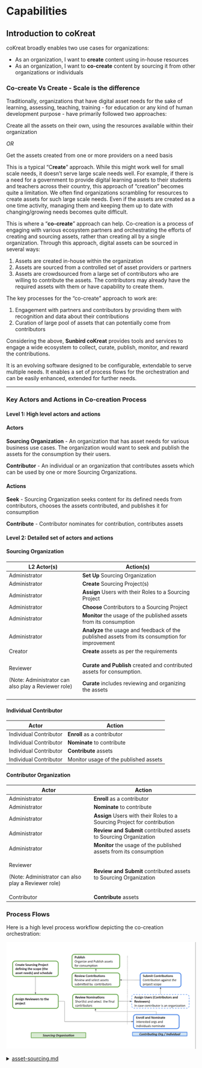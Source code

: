 # Capabilities

## Introduction to coKreat

coKreat broadly enables two use cases for organizations:

* As an organization, I want to **create** content using in-house resources
* As an organization, I want to **co-create** content by sourcing it from other organizations or individuals

### **Co-create Vs Create - Scale is the difference**

Traditionally, organizations that have digital asset needs for the sake of learning, assessing, teaching, training - for education or any kind of human development purpose - have primarily followed two approaches:

Create all the assets on their own, using the resources available within their organization&#x20;

_OR_

Get the assets created from one or more providers on a need basis

This is a typical “C**reate**” approach. While this might work well for small scale needs, it doesn’t serve large scale needs well. For example, if there is a need for a government to provide digital learning assets to their students and teachers across their country, this approach of “creation” becomes quite a limitation. We often find organizations scrambling for resources to create assets for such large scale needs. Even if the assets are created as a one time activity, managing them and keeping them up to date with changing/growing needs becomes quite difficult.

This is where a “**co-create**” approach can help. Co-creation is a process of engaging with various ecosystem partners and orchestrating the efforts of creating and sourcing assets, rather than creating all by a single organization. Through this approach, digital assets can be sourced in several ways:

1. Assets are created in-house within the organization
2. Assets are sourced from a controlled set of asset providers or partners
3. Assets are crowdsourced from a large set of contributors who are willing to contribute the assets. The contributors may already have the required assets with them or have capability to create them.

The key processes for the “co-create” approach to work are:

1. Engagement with partners and contributors by providing them with recognition and data about their contributions
2. Curation of large pool of assets that can potentially come from contributors&#x20;

Considering the above, **Sunbird coKreat** provides tools and services to engage a wide ecosystem to collect, curate, publish, monitor, and reward the contributions.

It is an evolving software designed to be configurable, extendable to serve multiple needs. It enables a set of process flows for the orchestration and can be easily enhanced, extended for further needs.

****

### Key Actors and Actions in Co-creation Process

#### Level 1: High level actors and actions <a href="#level-1-high-level-actors-and-actions" id="level-1-high-level-actors-and-actions"></a>

#### Actors <a href="#actors" id="actors"></a>

**Sourcing Organization** - An organization that has asset needs for various business use cases. The organization would want to seek and publish the assets for the consumption by their users.

**Contributor** - An individual or an organization that contributes assets which can be used by one or more Sourcing Organizations.

#### Actions <a href="#actions" id="actions"></a>

**Seek** - Sourcing Organization seeks content for its defined needs from contributors, chooses the assets contributed, and publishes it for consumption

**Contribute** - Contributor nominates for contribution, contributes assets

#### Level 2: Detailed set of actors and actions <a href="#level-2-detailed-set-of-actors-and-actions" id="level-2-detailed-set-of-actors-and-actions"></a>

#### Sourcing Organization <a href="#sourcing-organization" id="sourcing-organization"></a>

| **L2 Actor(s)**                                                           | **Action(s)**                                                                                                                                                                           |
| ------------------------------------------------------------------------- | --------------------------------------------------------------------------------------------------------------------------------------------------------------------------------------- |
| Administrator                                                             | **Set Up** Sourcing Organization                                                                                                                                                        |
| Administrator                                                             | **Create** Sourcing Project(s)                                                                                                                                                          |
| Administrator                                                             | **Assign** Users with their Roles to a Sourcing Project                                                                                                                                 |
| Administrator                                                             | **Choose** Contributors to a Sourcing Project                                                                                                                                           |
| Administrator                                                             | **Monitor** the usage of the published assets from its consumption                                                                                                                      |
| Administrator                                                             | **Analyze** the usage and feedback of the published assets from its consumption for improvement                                                                                         |
| Creator                                                                   | **Create** assets as per the requirements                                                                                                                                               |
| <p>Reviewer</p><p>(Note: Administrator can also play a Reviewer role)</p> | <p><strong>Curate and Publish</strong> created and <strong></strong> contributed assets for consumption.</p><p><strong>Curate</strong> includes reviewing and organizing the assets</p> |

#### Individual Contributor <a href="#individual-contributor" id="individual-contributor"></a>

| **Actor**              | **Action**                            |
| ---------------------- | ------------------------------------- |
| Individual Contributor | **Enroll** as a contributor           |
| Individual Contributor | **Nominate** to contribute            |
| Individual Contributor | **Contribute** assets                 |
| Individual Contributor | Monitor usage of the published assets |

#### Contributor Organization <a href="#contributor-organization" id="contributor-organization"></a>

| **Actor**                                                                 | **Action**                                                               |
| ------------------------------------------------------------------------- | ------------------------------------------------------------------------ |
| Administrator                                                             | **Enroll** as a contributor                                              |
| Administrator                                                             | **Nominate** to contribute                                               |
| Administrator                                                             | **Assign** Users with their Roles to a Sourcing Project for contribution |
| Administrator                                                             | **Review and Submit** contributed assets to Sourcing Organization        |
| Administrator                                                             | **Monitor** the usage of the published assets from its consumption       |
| <p>Reviewer</p><p>(Note: Administrator can also play a Reviewer role)</p> | **Review and Submit** contributed assets to Sourcing Organization        |
| Contributor                                                               | **Contribute** assets                                                    |



### Process Flows 

Here is a high level process workflow depicting the co-creation orchestration:

![Co-creation process workflow](../../.gitbook/assets/image-20211111-094458.png)



<details>

<summary><a data-mention href="asset-sourcing.md">asset-sourcing.md</a></summary>



</details>

